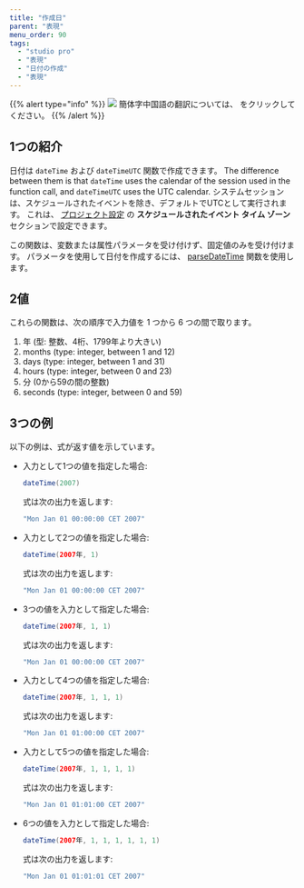 ```yaml
---
title: "作成日"
parent: "表現"
menu_order: 90
tags:
  - "studio pro"
  - "表現"
  - "日付の作成"
  - "表現"
---
```


{{% alert type="info" %}}
<img src="attachments/chinese-translation/china.png" style="display: inline-block; margin: 0" /> 簡体字中国語の翻訳については、 [<unk> <unk> <unk>](https://cdn.mendix.tencent-cloud.com/documentation/refguide8/date-creation.pdf) をクリックしてください。
{{% /alert %}}

## 1つの紹介

日付は `dateTime` および `dateTimeUTC` 関数で作成できます。 The difference between them is that  `dateTime` uses the calendar of the session used in the function call, and `dateTimeUTC` uses the UTC calendar. システムセッションは、スケジュールされたイベントを除き、デフォルトでUTCとして実行されます。 これは、 [プロジェクト設定](project-settings#scheduled) の **スケジュールされたイベント タイム ゾーン** セクションで設定できます。

この関数は、変数または属性パラメータを受け付けず、固定値のみを受け付けます。 パラメータを使用して日付を作成するには、 [parseDateTime](parse-and-format-date-function-calls#parsedatetime-utc) 関数を使用します。

## 2値

これらの関数は、次の順序で入力値を 1 つから 6 つの間で取ります。

1. 年 (型: 整数、4桁、1799年より大きい)
2. months (type: integer, between 1 and 12)
3. days (type: integer, between 1 and 31)
4. hours (type: integer, between 0 and 23)
5. 分 (0から59の間の整数)
6. seconds (type: integer, between 0 and 59)

## 3つの例

以下の例は、式が返す値を示しています。

* 入力として1つの値を指定した場合:

    ```java
    dateTime(2007)
    ```

    式は次の出力を返します:

    ```java
    "Mon Jan 01 00:00:00 CET 2007"
    ```

* 入力として2つの値を指定した場合:

    ```java
    dateTime(2007年, 1)
    ```

    式は次の出力を返します:

    ```java
    "Mon Jan 01 00:00:00 CET 2007"
    ```

* 3つの値を入力として指定した場合:

    ```java
    dateTime(2007年, 1, 1)
    ```

    式は次の出力を返します:

    ```java
    "Mon Jan 01 00:00:00 CET 2007"
    ```

* 入力として4つの値を指定した場合:

    ```java
    dateTime(2007年, 1, 1, 1)
    ```

    式は次の出力を返します:

    ```java
    "Mon Jan 01 01:00:00 CET 2007"
    ```

* 入力として5つの値を指定した場合:

    ```java
    dateTime(2007年, 1, 1, 1, 1)
    ```

    式は次の出力を返します:

    ```java
    "Mon Jan 01 01:01:00 CET 2007"
    ```

* 6つの値を入力として指定した場合:

    ```java
    dateTime(2007年, 1, 1, 1, 1, 1, 1)
    ```

    式は次の出力を返します:

    ```java
    "Mon Jan 01 01:01:01 CET 2007"
    ```
